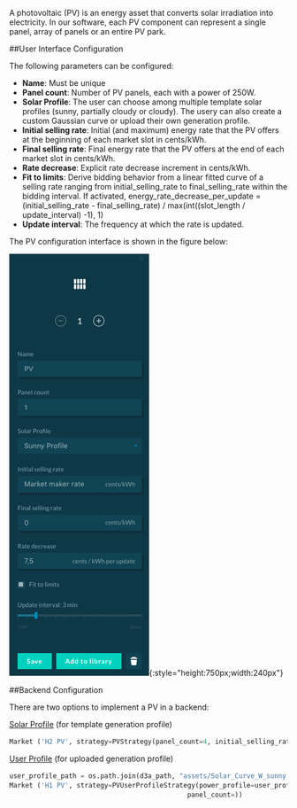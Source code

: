 A photovoltaic (PV) is an energy asset that converts solar irradiation into electricity. In our software, each PV component can represent a single panel, array of panels or an entire PV park.

##User Interface Configuration

The following parameters can be configured:

*   **Name**: Must be unique
*   **Panel count**: Number of PV panels, each with a power of 250W.
*   **Solar Profile**: The user can choose among multiple template solar profiles (sunny, partially cloudy or cloudy). The usery can also create a custom Gaussian curve or upload their own generation profile.
*   **Initial selling rate**: Initial (and maximum) energy rate that the PV offers at the beginning of each market slot in cents/kWh.
*   **Final selling rate**: Final energy rate that the PV offers at the end of each market slot in cents/kWh.
*   **Rate decrease**: Explicit rate decrease increment in cents/kWh.
*   **Fit to limits**: Derive bidding behavior from a linear fitted curve of a selling rate ranging from initial_selling_rate to final_selling_rate within the bidding interval. If activated, energy_rate_decrease_per_update = (initial_selling_rate - final_selling_rate) / max(int((slot_length / update_interval) -1), 1)
*   **Update interval**: The frequency at which the rate is updated.

The PV configuration interface is shown in the figure below:

![alt_text](img/model-pv-1.png){:style="height:750px;width:240px"}


##Backend Configuration

There are two options to implement a PV in a backend:

[Solar Profile](https://github.com/gridsingularity/gsy-e/blob/c2976cb4f0c8c2823ee755fa33c3efd611498ea0/src/gsy_e/models/strategy/pv.py) (for template generation profile)


```python
Market ('H2 PV', strategy=PVStrategy(panel_count=4, initial_selling_rate=30, final_selling_rate=5, fit_to_limit=True, update_interval=duration(minutes=5)))
```

[User Profile](https://github.com/gridsingularity/gsy-e/blob/c2976cb4f0c8c2823ee755fa33c3efd611498ea0/src/gsy_e/models/strategy/predefined_pv.py#L131-L178) (for uploaded generation profile)


```python
user_profile_path = os.path.join(d3a_path, "assets/Solar_Curve_W_sunny.csv")
Market ('H1 PV', strategy=PVUserProfileStrategy(power_profile=user_profile_path,
                                             panel_count=))
```
